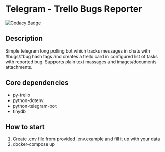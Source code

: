 # Telegram - Trello Bugs Reporter

[![Codacy Badge](https://api.codacy.com/project/badge/Grade/938eddec003548a890ac574f717db067)](https://www.codacy.com/app/alexpulich/telegram-trello-bugs-reporter?utm_source=github.com&amp;utm_medium=referral&amp;utm_content=alexpulich/telegram-trello-bugs-reporter&amp;utm_campaign=Badge_Grade)

## Description

Simple telegram long polling bot which tracks messages in chats with #bugs/#bug hash tags and creates a trello card in configured list of tasks with reported bug. Supports plain text massages and images/documents attachments.

## Core dependencies

* py-trello
* python-dotenv
* python-telegram-bot
* tinydb

## How to start

1.  Create .env file from provided .env.example and fill it up with your data
2.  docker-compose up
